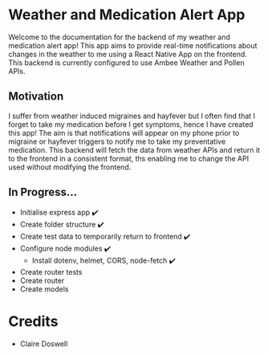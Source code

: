 # Weather and Medication Alert App

Welcome to the documentation for the backend of my weather and medication alert app! This app aims to provide real-time notifications about changes in the weather to me using a React Native App on the frontend. This backend is currently configured to use Ambee Weather and Pollen APIs.

## Motivation

I suffer from weather induced migraines and hayfever but I often find that I forget to take my medication before I get symptoms, hence I have created this app! The aim is that notifications will appear on my phone prior to migraine or hayfever triggers to notify me to take my preventative medication. This backend will fetch the data from weather APIs and return it to the frontend in a consistent format, ths enabling me to change the API used without modifying the frontend.

## In Progress...

- Initialise express app ✔️
- Create folder structure ✔️
- Create test data to temporarily return to frontend ✔️
- Configure node modules ✔️
  - Install dotenv, helmet, CORS, node-fetch ✔️
- Create router tests
- Create router
- Create models

# Credits

- Claire Doswell
